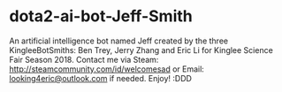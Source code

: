 # dota2-ai-bot-Jeff-Smith
An artificial intelligence bot named Jeff created by the three KingleeBotSmiths: Ben Trey, Jerry Zhang and Eric Li for Kinglee Science Fair Season 2018.
Contact me via Steam: http://steamcommunity.com/id/welcomesad or Email: looking4eric@outlook.com if needed. Enjoy! :DDD
